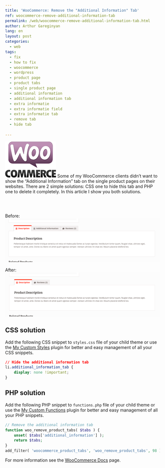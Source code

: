 ```yaml
---
title: 'WooCommerce: Remove the "Additional Information" Tab'
ref: woocommerce-remove-additional-information-tab
permalink: /web/woocommerce-remove-additional-information-tab.html
author: Arthur Gareginyan
lang: en
layout: post
categories:
  - web
tags:
  - fix
  - how to fix
  - woocommerce
  - wordpress
  - product page
  - product tabs
  - single product page
  - additional information
  - additional information tab
  - extra informatie
  - extra informatie field
  - extra informatie tab
  - remove tab
  - hide tab

---
```


![thumb](/images/thumbnail/woocommerce.png)
Some of my WooCommerce clients didn’t want to show the “Additional Information” tab on the single product pages on their websites. There are 2 simple solutions: CSS one to hide this tab and PHP one to delete it completely. In this article I show you both solutions.


<br>
<br>

Before:
![](/images/woocommerce-remove-additional-information-tab/image-1.png)

After:
![](/images/woocommerce-remove-additional-information-tab/image-2.png)


## CSS solution

Add the following CSS snippet to `styles.css` file of your child theme or use the [My Custom Styles](https://wordpress.org/plugins/my-custom-styles/) plugin for better and easy management of all your CSS snippets.

```css
// Hide the additional information tab
li.additional_information_tab {
	display: none !important;
}
```


## PHP solution

Add the following PHP snippet to `functions.php` file of your child theme or use the [My Custom Functions](https://wordpress.org/plugins/my-custom-functions/) plugin for better and easy management of all your PHP snippets.

```php
// Remove the additional information tab
function woo_remove_product_tabs( $tabs ) {
    unset( $tabs['additional_information'] );
    return $tabs;
}
add_filter( 'woocommerce_product_tabs', 'woo_remove_product_tabs', 98 );
```

For more information see the [WooCommerce Docs](https://docs.woocommerce.com/document/editing-product-data-tabs/) page.